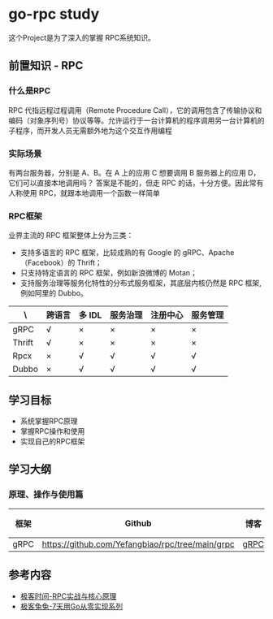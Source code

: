 # go-rpc study

这个Project是为了深入的掌握 RPC系统知识。

## 前置知识 - RPC

### 什么是RPC

RPC 代指远程过程调用（Remote Procedure Call），它的调用包含了传输协议和编码（对象序列号）协议等等。允许运行于一台计算机的程序调用另一台计算机的子程序，而开发人员无需额外地为这个交互作用编程

### 实际场景

有两台服务器，分别是 A、B。在 A 上的应用 C 想要调用 B 服务器上的应用 D，它们可以直接本地调用吗？ 答案是不能的，但走 RPC 的话，十分方便。因此常有人称使用 RPC，就跟本地调用一个函数一样简单

### RPC框架

业界主流的 RPC 框架整体上分为三类：

+ 支持多语言的 RPC 框架，比较成熟的有 Google 的 gRPC、Apache（Facebook）的 Thrift；
+ 只支持特定语言的 RPC 框架，例如新浪微博的 Motan；
+ 支持服务治理等服务化特性的分布式服务框架，其底层内核仍然是 RPC 框架, 例如阿里的 Dubbo。

| \      | 跨语言 | 多 IDL | 服务治理 | 注册中心 | 服务管理 |
| ------ | ------ | ------ | -------- | -------- | -------- |
| gRPC   | √      | ×      | ×        | ×        | ×        |
| Thrift | √      | ×      | ×        | ×        | ×        |
| Rpcx   | ×      | √      | √        | √        | √        |
| Dubbo  | ×      | √      | √        | √        | √        |

## 学习目标

+ 系统掌握RPC原理
+ 掌握RPC操作和使用
+ 实现自己的RPC框架

## 学习大纲

### 原理、操作与使用篇

| 框架 | Github                                 | 博客 | 备注 |
| ---- | -------------------------------------- | ---- | ---- |
| gRPC | https://github.com/Yefangbiao/rpc/tree/main/grpc | [gRPC](https://www.jianshu.com/c/b892c3c82ad4)     |      |

## 参考内容

+ [极客时间-RPC实战与核心原理](https://time.geekbang.org/column/intro/280)
+ [极客兔兔-7天用Go从零实现系列](https://github.com/geektutu/7days-golang)